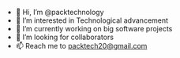 - 👋 Hi, I’m @packtechnology
- 👀 I’m interested in Technological advancement
- 🌱 I’m currently working on big software projects
- 💞️ I’m looking for collaborators
- 📫 Reach me to  packtech20@gmail.com



<!---
packtechnology/packtechnology is a ✨ special ✨ repository because its `README.md` (this file) appears on your GitHub profile.
You can click the Preview link to take a look at your changes.
--->
